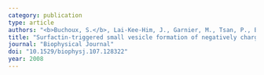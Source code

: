 ```yaml
---
category: publication
type: article
authors: "<b>Buchoux, S.</b>, Lai-Kee-Him, J., Garnier, M., Tsan, P., Besson, F., Brisson, A., & Dufourc, E. J."
title: "Surfactin-triggered small vesicle formation of negatively charged membranes: a novel membrane-lysis mechanism"
journal: "Biophysical Journal"
doi: "10.1529/biophysj.107.128322"
year: 2008
---
```

